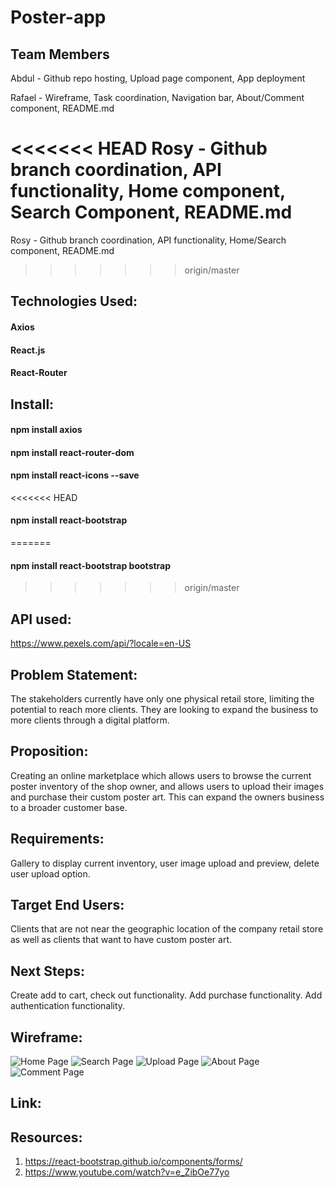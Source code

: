 # Poster-app

## Team Members

Abdul - Github repo hosting, Upload page component, App deployment

Rafael - Wireframe, Task coordination, Navigation bar, About/Comment component, README.md

<<<<<<< HEAD
Rosy - Github branch coordination, API functionality, Home component, Search Component, README.md
=======
Rosy - Github branch coordination, API functionality, Home/Search component, README.md
>>>>>>> origin/master

## Technologies Used:
#### Axios 
#### React.js
#### React-Router 

## Install:
#### npm install axios
#### npm install react-router-dom
#### npm install react-icons --save
<<<<<<< HEAD
#### npm install react-bootstrap
=======
#### npm install react-bootstrap bootstrap
>>>>>>> origin/master

## API used:
https://www.pexels.com/api/?locale=en-US

## Problem Statement:
The stakeholders currently have only one physical retail store, limiting the potential to reach more clients.
They are looking to expand the business to more clients through a digital platform.

## Proposition:
Creating an online marketplace which allows users to browse the current poster inventory of the shop owner, and allows users to upload their images and purchase their custom poster art. This can expand the owners business to a broader customer base.

## Requirements:
Gallery to display current inventory,
user image upload and preview, 
delete user upload option.

## Target End Users:
Clients that are not near the geographic location of the company retail store as well as
clients that want to have custom poster art.

## Next Steps:
Create add to cart, check out functionality.
Add purchase functionality.
Add authentication functionality.

## Wireframe:
![Home Page](https://github.com/Abdu-w/MidMod3-Poster-app/blob/master/Wireframe/0_HomePage.png)
![Search Page](https://github.com/Abdu-w/MidMod3-Poster-app/blob/master/Wireframe/1_SearchPage.png)
![Upload Page](https://github.com/Abdu-w/MidMod3-Poster-app/blob/master/Wireframe/3_UploadPage.png)
![About Page](https://github.com/Abdu-w/MidMod3-Poster-app/blob/master/Wireframe/4_AboutPage.png)
![Comment Page](https://github.com/Abdu-w/MidMod3-Poster-app/blob/master/Wireframe/5_CommentPage.png)

## Link:


## Resources:
1. https://react-bootstrap.github.io/components/forms/
2. https://www.youtube.com/watch?v=e_ZibOe77yo
